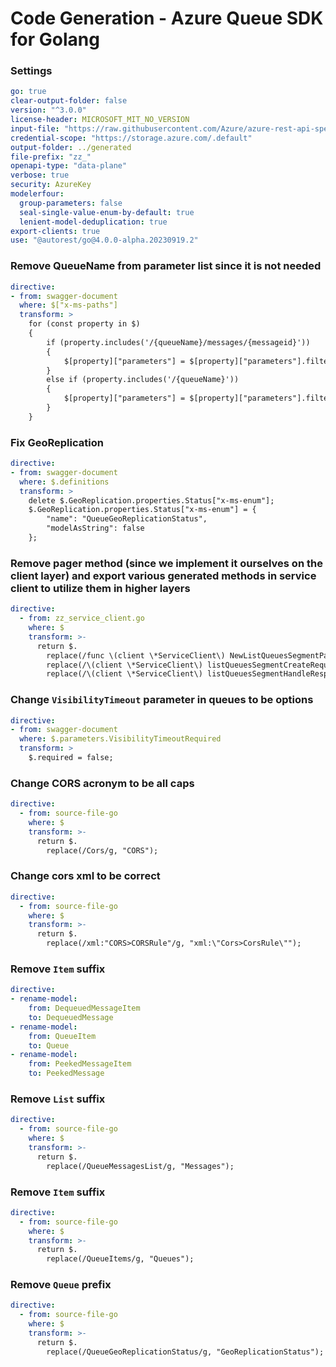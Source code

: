 # Code Generation - Azure Queue SDK for Golang

### Settings

```yaml
go: true
clear-output-folder: false
version: "^3.0.0"
license-header: MICROSOFT_MIT_NO_VERSION
input-file: "https://raw.githubusercontent.com/Azure/azure-rest-api-specs/main/specification/storage/data-plane/Microsoft.QueueStorage/preview/2018-03-28/queue.json"
credential-scope: "https://storage.azure.com/.default"
output-folder: ../generated
file-prefix: "zz_"
openapi-type: "data-plane"
verbose: true
security: AzureKey
modelerfour:
  group-parameters: false
  seal-single-value-enum-by-default: true
  lenient-model-deduplication: true
export-clients: true
use: "@autorest/go@4.0.0-alpha.20230919.2"
```

### Remove QueueName from parameter list since it is not needed

``` yaml
directive:
- from: swagger-document
  where: $["x-ms-paths"]
  transform: >
    for (const property in $)
    {
        if (property.includes('/{queueName}/messages/{messageid}'))
        {
            $[property]["parameters"] = $[property]["parameters"].filter(function(param) { return (typeof param['$ref'] === "undefined") || (false == param['$ref'].endsWith("#/parameters/QueueName") && false == param['$ref'].endsWith("#/parameters/MessageId"))});
        }
        else if (property.includes('/{queueName}'))
        {
            $[property]["parameters"] = $[property]["parameters"].filter(function(param) { return (typeof param['$ref'] === "undefined") || (false == param['$ref'].endsWith("#/parameters/QueueName"))});
        }
    }
```

### Fix GeoReplication

``` yaml
directive:
- from: swagger-document
  where: $.definitions
  transform: >
    delete $.GeoReplication.properties.Status["x-ms-enum"];
    $.GeoReplication.properties.Status["x-ms-enum"] = {
        "name": "QueueGeoReplicationStatus",
        "modelAsString": false
    };
```

### Remove pager method (since we implement it ourselves on the client layer) and export various generated methods in service client to utilize them in higher layers

``` yaml
directive:
  - from: zz_service_client.go
    where: $
    transform: >-
      return $.
        replace(/func \(client \*ServiceClient\) NewListQueuesSegmentPager\(.+\/\/ listQueuesSegmentCreateRequest creates the ListQueuesSegment request/s, `// ListQueuesSegmentCreateRequest creates the ListQueuesFlatSegment ListQueuesSegment`).
        replace(/\(client \*ServiceClient\) listQueuesSegmentCreateRequest\(/, `(client *ServiceClient) ListQueuesSegmentCreateRequest(`).
        replace(/\(client \*ServiceClient\) listQueuesSegmentHandleResponse\(/, `(client *ServiceClient) ListQueuesSegmentHandleResponse(`);
```

### Change `VisibilityTimeout` parameter in queues to be options

``` yaml
directive:
- from: swagger-document
  where: $.parameters.VisibilityTimeoutRequired
  transform: >
    $.required = false;
```

### Change CORS acronym to be all caps

``` yaml
directive:
  - from: source-file-go
    where: $
    transform: >-
      return $.
        replace(/Cors/g, "CORS");
```

### Change cors xml to be correct

``` yaml
directive:
  - from: source-file-go
    where: $
    transform: >-
      return $.
        replace(/xml:"CORS>CORSRule"/g, "xml:\"Cors>CorsRule\"");
```

### Remove `Item` suffix

``` yaml
directive:
- rename-model:
    from: DequeuedMessageItem
    to: DequeuedMessage
- rename-model:
    from: QueueItem
    to: Queue
- rename-model:
    from: PeekedMessageItem
    to: PeekedMessage
```

### Remove `List` suffix

``` yaml
directive:
  - from: source-file-go
    where: $
    transform: >-
      return $.
        replace(/QueueMessagesList/g, "Messages");
```

### Remove `Item` suffix

``` yaml
directive:
  - from: source-file-go
    where: $
    transform: >-
      return $.
        replace(/QueueItems/g, "Queues");
```

### Remove `Queue` prefix

``` yaml
directive:
  - from: source-file-go
    where: $
    transform: >-
      return $.
        replace(/QueueGeoReplicationStatus/g, "GeoReplicationStatus");
```
